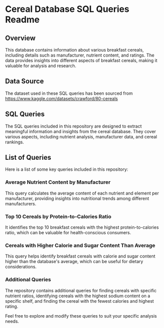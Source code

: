 # Cereal Database SQL Queries Readme

## Overview

This database contains information about various breakfast cereals, including details such as manufacturer, nutrient content, and ratings. The data provides insights into different aspects of breakfast cereals, making it valuable for analysis and research.

## Data Source

The dataset used in these SQL queries has been sourced from https://www.kaggle.com/datasets/crawford/80-cereals
## SQL Queries

The SQL queries included in this repository are designed to extract meaningful information and insights from the cereal database. They cover various aspects, including nutrient analysis, manufacturer data, and cereal rankings.

## List of Queries

Here is a list of some key queries included in this repository:

### Average Nutrient Content by Manufacturer

This query calculates the average content of each nutrient and element per manufacturer, providing insights into nutritional trends among different manufacturers.

### Top 10 Cereals by Protein-to-Calories Ratio

It identifies the top 10 breakfast cereals with the highest protein-to-calories ratio, which can be valuable for health-conscious consumers.

### Cereals with Higher Calorie and Sugar Content Than Average

This query helps identify breakfast cereals with calorie and sugar content higher than the database's average, which can be useful for dietary considerations.

### Additional Queries

The repository contains additional queries for finding cereals with specific nutrient ratios, identifying cereals with the highest sodium content on a specific shelf, and finding the cereal with the fewest calories and highest rating.

Feel free to explore and modify these queries to suit your specific analysis needs.

